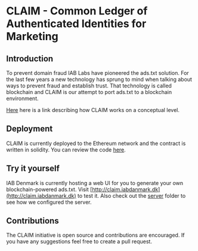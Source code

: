 # CLAIM - Common Ledger of Authenticated Identities for Marketing

## Introduction
To prevent domain fraud IAB Labs have pioneered the ads.txt solution. For the last few years a new technology has sprung to mind when talking about ways to prevent fraud and establish trust. That technology is called blockchain and CLAIM is our attempt to port ads.txt to a blockchain environment.

[Here](https://drive.google.com/file/d/1CxynECoKaoSrUYy0kVGztYrK6SyLNJBu/view?usp=sharing) here is a link describing how CLAIM works on a conceptual level.

## Deployment
CLAIM is currently deployed to the Ethereum network and the contract is written in solidity. You can review the code [here](contracts/claim.sol).

## Try it yourself
IAB Denmark is currently hosting a web UI for you to generate your own blockchain-powered ads.txt. Visit [http://claim.iabdanmark.dk](http://claim.iabdanmark.dk) to test it. Also check out the [server](server) folder to see how we configured the server.

## Contributions
The CLAIM initiative is open source and contributions are encouraged. If you have any suggestions feel free to create a pull request.

